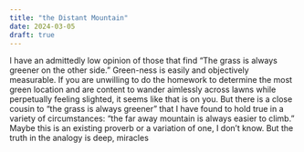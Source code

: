 ```yaml
---
title: "the Distant Mountain"
date: 2024-03-05
draft: true
---
```

I have an admittedly low opinion of those that find “The grass is always greener on the other side.” Green-ness is easily and objectively measurable. If you are unwilling to do the homework to determine the most green location and are content to wander aimlessly across lawns while perpetually feeling slighted, it seems like that is on you.
But there is a close cousin to “the grass is always greener” that I have found to hold true in a variety of circumstances: “the far away mountain is always easier to climb.” Maybe this is an existing proverb or a variation of one, I don’t know. But the truth in the analogy is deep, miracles
<!--stackedit_data:
eyJoaXN0b3J5IjpbMTM4Mjc3MDQzOCwyMDYzOTY1MDUxLC0yNz
kwMDMyMTVdfQ==
-->
